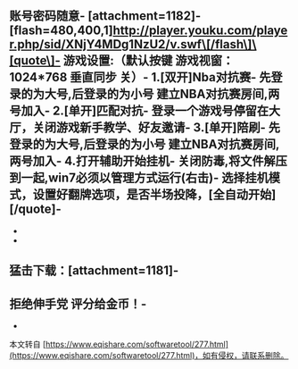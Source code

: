 账号密码随意-
\[attachment=1182\]-
\[flash=480,400,1\]http://player.youku.com/player.php/sid/XNjY4MDg1NzU2/v.swf\[/flash\]\[quote\]-
游戏设置:（默认按键 游戏视窗：1024\*768 垂直同步 关）-
1.\[双开\]Nba对抗赛-
先登录的为大号,后登录的为小号 建立NBA对抗赛房间,两号加入-
2.\[单开\]匹配对抗-
登录一个游戏号停留在大厅，关闭游戏新手教学、好友邀请-
3.\[单开\]陪刷-
先登录的为大号,后登录的为小号 建立NBA对抗赛房间,两号加入-
4.打开辅助开始挂机-
关闭防毒,将文件解压到一起,win7必须以管理方式运行(右击)-
选择挂机模式，设置好翻牌选项，是否半场投降，\[全自动开始\]\[/quote\]-
-
-
-
猛击下载：\[attachment=1181\]-
-
**拒绝伸手党 评分给金币！**-
-

-

本文转自 [https://www.eqishare.com/softwaretool/277.html](https://www.eqishare.com/softwaretool/277.html)，如有侵权，请联系删除。